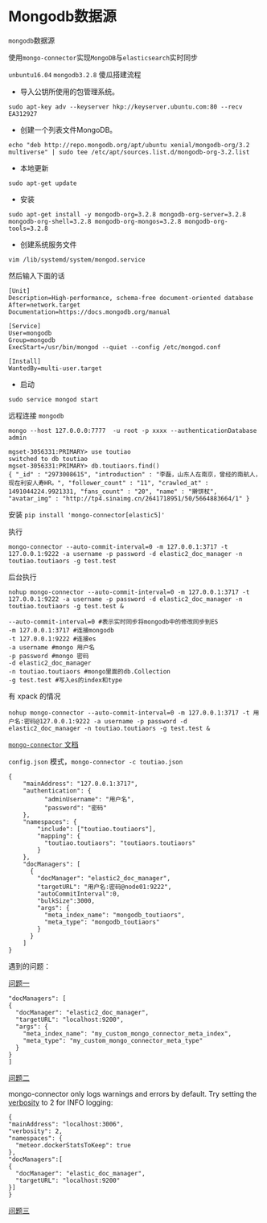 # Mongodb数据源

`mongodb`数据源

使用`mongo-connector`实现`MongoDB`与`elasticsearch`实时同步

`unbuntu16.04` `mongodb3.2.8` 傻瓜搭建流程

* 导入公钥所使用的包管理系统。

```text
sudo apt-key adv --keyserver hkp://keyserver.ubuntu.com:80 --recv EA312927
```

* 创建一个列表文件MongoDB。

```text
echo "deb http://repo.mongodb.org/apt/ubuntu xenial/mongodb-org/3.2 multiverse" | sudo tee /etc/apt/sources.list.d/mongodb-org-3.2.list
```

* 本地更新

```text
sudo apt-get update
```

* 安装

```text
sudo apt-get install -y mongodb-org=3.2.8 mongodb-org-server=3.2.8 mongodb-org-shell=3.2.8 mongodb-org-mongos=3.2.8 mongodb-org-tools=3.2.8
```

* 创建系统服务文件

```text
vim /lib/systemd/system/mongod.service
```

然后输入下面的话

```text
[Unit]
Description=High-performance, schema-free document-oriented database
After=network.target
Documentation=https://docs.mongodb.org/manual

[Service]
User=mongodb
Group=mongodb
ExecStart=/usr/bin/mongod --quiet --config /etc/mongod.conf

[Install]
WantedBy=multi-user.target
```

* 启动

```text
sudo service mongod start
```

远程连接 `mongodb`

```text
mongo --host 127.0.0.0:7777  -u root -p xxxx --authenticationDatabase admin
```

```text
mgset-3056331:PRIMARY> use toutiao
switched to db toutiao
mgset-3056331:PRIMARY> db.toutiaors.find()
{ "_id" : "2973008615", "introduction" : "李磊，山东人在南京，曾经的南航人，现在利安人寿HR。", "follower_count" : "11", "crawled_at" : 1491044224.9921331, "fans_count" : "20", "name" : "擀饼杖", "avatar_img" : "http://tp4.sinaimg.cn/2641718951/50/5664883664/1" }
```

安装 `pip install 'mongo-connector[elastic5]'`

执行

```text
mongo-connector --auto-commit-interval=0 -m 127.0.0.1:3717 -t 127.0.0.1:9222 -a username -p password -d elastic2_doc_manager -n toutiao.toutiaors -g test.test
```

后台执行

```text
nohup mongo-connector --auto-commit-interval=0 -m 127.0.0.1:3717 -t 127.0.0.1:9222 -a username -p password -d elastic2_doc_manager -n toutiao.toutiaors -g test.test &
```

```text
--auto-commit-interval=0 #表示实时同步将mongodb中的修改同步到ES
-m 127.0.0.1:3717 #连接mongodb
-t 127.0.0.1:9222 #连接es
-a username #mongo 用户名
-p password #mongo 密码
-d elastic2_doc_manager 
-n toutiao.toutiaors #mongo里面的db.Collection
-g test.test #写入es的index和type
```

有 xpack 的情况

```text
nohup mongo-connector --auto-commit-interval=0 -m 127.0.0.1:3717 -t 用户名:密码@127.0.0.1:9222 -a username -p password -d elastic2_doc_manager -n toutiao.toutiaors -g test.test &
```

[`mongo-connector` 文档](https://github.com/mongodb-labs/mongo-connector/wiki/Configuration-Options)

`config.json` 模式，`mongo-connector -c toutiao.json`

```text
{
    "mainAddress": "127.0.0.1:3717",
    "authentication": {
          "adminUsername": "用户名",
          "password": "密码"
    },
    "namespaces": {
        "include": ["toutiao.toutiaors"],
        "mapping": {
          "toutiao.toutiaors": "toutiaors.toutiaors"
        }
    },
    "docManagers": [
      {
        "docManager": "elastic2_doc_manager",
        "targetURL": "用户名:密码@node01:9222",
        "autoCommitInterval":0,
        "bulkSize":3000,
        "args": {
          "meta_index_name": "mongodb_toutiaors",
          "meta_type": "mongodb_toutiaors"
        }
      }
    ]
}
```

遇到的问题：

[问题一](https://github.com/mongodb-labs/elastic2-doc-manager/pull/2)

```text
"docManagers": [
{
  "docManager": "elastic2_doc_manager",
  "targetURL": "localhost:9200",
  "args": {
    "meta_index_name": "my_custom_mongo_connector_meta_index",
    "meta_type": "my_custom_mongo_connector_meta_type"
  }
}
]
```

[问题二](https://github.com/mongodb-labs/mongo-connector/issues/641)

mongo-connector only logs warnings and errors by default. Try setting the [verbosity](https://github.com/mongodb-labs/mongo-connector/wiki/Configuration-Options#verbosity) to 2 for INFO logging:

```text
{
"mainAddress": "localhost:3006",
"verbosity": 2,
"namespaces": {
  "meteor.dockerStatsToKeep": true
},
"docManagers":[
{
  "docManager": "elastic_doc_manager",
  "targetURL": "localhost:9200"
}]
}
```

[问题三](https://github.com/mongodb-labs/mongo-connector/blob/master/config.json)

